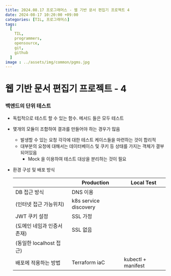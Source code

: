 ```yaml
---
title: 2024.08.17 프로그래머스 - 웹 기반 문서 편집기 프로젝트 4
date: 2024-08-17 10:20:00 +09:00
categories: [TIL, 프로그래머스]
tags:
  [
    TIL,
    programmers,
    opensource,
    git,
    github
  ]
image : ../assets/img/common/pgms.jpg
---
```

# 웹 기반 문서 편집기 프로젝트 - 4

### 백엔드의 단위 테스트

- 독립적으로 테스트 할 수 있는 함수. 메서드 들은 모두 테스트
- 몇개의 모듈이 조합하여 결과를 만들어야 하는 경우가 많음
    - 발생할 수 있는 요청 각각에 대한 테스트 케이스들을 마련하는 것이 합리적
    - 대부분의 요청에 대해서는 데이터베이스 및 쿠키 등 상태를 가지는 객체가 결부 되어있음
        - Mock 을 이용하여 테스트 대상을 분리하는 것이 필요

- 환경 구성 및 배포 방식
    
    
    |                             | Production            | Local Test         |
    | --------------------------- | --------------------- | ------------------ |
    | DB 접근 방식                | DNS 이용              |
    | (인터넷 접근 가능위치)      | k8s service discovery |
    | JWT 쿠키 설정               | SSL 가정              |
    | (도메인 네임과 인증서 존재) | SSL 없음              |
    | (동일한 localhost 접근)     |
    | 배포에 적용하는 방법        | Terraform iaC         | kubectl + manifest |